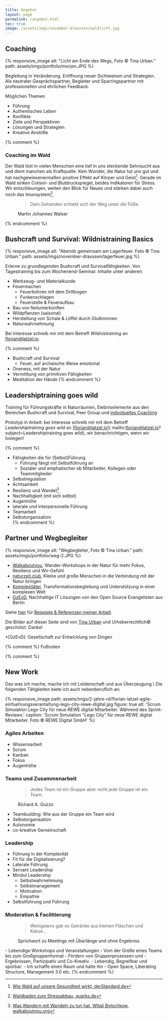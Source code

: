 ```yaml
---
title: Angebot
layout: page
permalink: /angebot.html
toc: true
image: /assets/imgs/november-draussen/waldlicht.jpg
---
```


## Coaching

{% responsive_image
alt: "Licht am Ende des Wegs, Foto © Tina Urban." 
path: assets/imgs/portfolio/morjen.JPG %}

Begleitung in Veränderung. Eröffnung neuer Sichtweisen und Strategien.   
Als neutraler Gesprächspartner, Begleiter und Sparringspartner 
mit professionellen und ehrlichen Feedback.

Möglichen Themen
- Führung
- Authentisches Leben
- Konflikte
- Ziele und Perspektiven
- Lösungen und Strategien
- Kreative Anstöße

{% comment %}
### Coaching im Wald 

Der Wald löst in vielen Menschen eine tief in uns steckende Sehnsucht aus 
und dient manchen als Kraftquelle.
Kein Wunder, die Natur tut uns gut 
und hat nachgewiesenermaßen positive Effekt auf Körper und Geist[^waldgesundheit].
Gerade im Wald sinken Cotisol- und Blutdruckspiegel, beides Indikatoren für Stress.
Wir entschleunigen, weiten den Blick für Neues und stärken dabei auch noch das Imunsystem[^waldbaden].
 <figure>
  <blockquote>Dem Gehenden schiebt sich der Weg unter die Füße.</blockquote>
  <figcaption>Martin Johannes Walser</figcaption>
</figure>
{% endcomment %}


## Bushcraft und Survival: Wildnistraining Basics

{% responsive_image 
alt: "Abends gemeinsam am Lagerfeuer. Foto © Tina Urban."
path: assets/imgs/november-draussen/lagerfeuer.jpg %}

Erlerne zu grundlegenden Bushcraft und Survivalfähigkeiten.
Von Tagestraining bis zum Wochenend-Seminar. 
Inhalte unter anderen:

- Werkzeug- und Materialkunde 
- Feuermachen
   - Feuerbohren mit dem Drillbogen 
   - Funkenschlagen
   - Feuerstelle & Feueraufbau  
- Bau von Notunterkünften
- Wildpflanzen (saisonal)
- Herstellung von Schale & Löffel durch Glutbrennen 
- Naturwahrnehmung 


Bei Interesse schreib mir mit dem Betreff *Wildnistraining* an [florian@latzel.io](
mailto:florian@latzel.io?subject=Wildnistrainig).

{% comment %}
- Bushcraft und Survival
  - Feuer, auf archaische Weise emotional
- Oneness, mit der Natur
- Vermittlung von primitiven Fähigkeiten
- Meditation der Hände
{% endcomment %}

## Leadershiptraining goes wild

Training für Führungskräfte in Naturräumen, 
Elebniselemente aus den Bereichen Bushcraft und Survival,
Peer Group und [individuelles Coaching](/angebot.html#coaching)   

Prototyp in Arbeit: bei Interesse schreib mir 
mit dem Betreff *Leadershiptraining goes wild* an [florian@latzel.io](
mailto:florian@latzel.io?subject=Leadershiptraining goes wild), 
wir benachrichtigen, wenn wir loslegen!

{% comment %}
- Fähigkeiten die für (Selbst)Führung
  - Führung fängt mit Selbstführung an
  - Sozialer und emphatischer ob Mitarbeiter, Kollegen oder Teammitglieder
- Selbstregulation
- Achtsamkeit
- Resilienz und Wandel[^wandernwandel]
- Nachhaltigkeit (mit sich selbst)
- Augenhöhe
- laterale und interpersonelle Führung
- Teamarbeit
- Selbstorganisation  
{% endcomment %}


## Partner und Wegbegleiter

{% responsive_image 
alt: "Wegbegleiter, Foto © Tina Urban." 
path: assets/imgs/portfolio/weg-2.JPG %}

- [Walkaboutyou](https://walkaboutyou.org/),
Wander-Workshops in der Natur für mehr Fokus, Resilienz und Wir-Gefühl 
- [naturzeit.club](https://naturzeit.club),
Kleine und große Menschen in die Verbindung mit der Natur bringen
- [Komplexitäter](https://www.komplexitaeter.de/), 
Transformationsbegleitung und Unterstützung in einer komplexen Welt
- [GzEvD](https://www.gesellschaft-zur-entwicklung-von-dingen.de/de),
Nachhaltige IT Lösungen von den Open Source Evangelisten aus Berlin


Siehe [hier](/referenzen.html) für [Beispiele & Referenzen meiner Arbeit](/referenzen.html).


Die Bilder auf dieser Seite sind von [Tina Urban](https://tinaurban.de) 
und Urheberrechtlich&copy; geschützt. Danke!

*[GzEvD]: Gesellschaft zur Entwicklung von Dingen 

{% comment %}
Fußnoten 

[^wandernwandel]: [Was Wandern mit Wandeln zu tun hat, Witali Bytschkow, walkaboutyou.org](https://www.linkedin.com/pulse/wandern-mit-wandeln-zu-tun-hat-witali-bytschkow/)
[^naturgesundheit]: [Wie wirken Natur und Landschaft auf Gesundheit, Wohlbefinden und Lebensqualität?, Prof. Dr. Ulrich Gebhard, Universität Hamburg](https://b6b1804a-fbf0-47c4-b778-3deada707163.filesusr.com/ugd/07922c_3ed56f11bfe74d0ab6b0e1e32ee6dd78.pdf)
[^naturbewegung]: [Was die Natur besser kann als das Fitnesscenter, derStandard.de](https://www.derstandard.de/story/2000065058714/was-die-natur-besser-kann-als-das-fitnesscenter)
[^mindfulwalk]: [The Benefits of a Mindful Walk, Search Inside Yourself Leadership Institute](https://siyli.org/mindful-walk-benefits/)
[^waldbaden]: [Waldbaden zum Stressabbau, quarks.de](https://www.quarks.de/gesundheit/waldbaden-zum-stressabbau/)
[^waldgesundheit]: [Wie Wald auf unsere Gesundheit wirkt, derStandard.de](https://www.derstandard.de/story/2000116617740/wie-wald-auf-unsere-gesundheit-wirkt)
[^emotionalinteligenz]: [Warum emotionale Intelligenz im Job so wichtig ist, MichaelPage](https://www.michaelpage.de/advice/management-tipps/leadership/warum-emotionale-intelligenz-im-job-so-wichtig-ist)
{% endcomment %}


{% comment %}
## New Work

Das was ich mache, mache ich mit Leidenschaft und aus Überzeugung.\\
Die folgenden Tätigkeiten biete ich auch nebenberuflich an:

{% responsive_image path: assets/imgs/2-jahre-rd/florian-latzel-agile-einfuehrungsverantaltung-lego-city-rewe-digital.jpg figure:
true alt: 'Scrum Simulation Lego City für neue REWE digital Mitarbeiter. Während des Sprint-Reviews.' 
caption: 'Scrum Simulation "Lego City" für neue REWE digital Mitarbeiter. Foto &copy; REWE Digital GmbH' %}

### Agiles Arbeiten 

- Wissensarbeit
- Scrum 
- Kanban
- Fokus
- Augenhöhe

### Teams und Zusammenarbeit

<figure>
<blockquote>
Jedes Team ist ein Gruppe aber nicht jede Gruppe ist ein Team.
</blockquote>
<figcaption>
Richard A. Guzzo
</figcaption>
</figure>

- Teambuilding: Wie aus der Gruppe ein Team wird
- Selbstorganisation
- Autonomie
- co-kreative Gemeinschaft

### Leadership

- Führung in der Komplexität
- Fit für die Digitalisierung?
- Laterale Führung
- Servant Leadership
- Mindul Leadership
  - Selbstwahrnehmung
  - Selbstmanagement 
  - Motivation
  - Empathie
- Selbstführung und Führung

### Moderation & Facilitierung

<figure>
<blockquote>
Wenigstens gab es Getränke aus kleinen Fläschen und Kekse...
</blockquote>
<figcaption>
Sprichwort zu Meetings mit Überlänge und ohne Ergebniss
</figcaption>
</figure>
- Lebendige Workshops und Veranstaltungen
- Vom der Größe eines Teams bis zum Großgruppenformat
- Fördern von Gruppenprozessen und -Ergebnissen, Partizipativ und Co-Kreativ.
- Lebendig, Begreifbar und spürbar.
- Ich schaffe einen Raum und halte ihn
- Open Space, Liberating Structure, Management 3.0 etc.
{% endcomment %}
